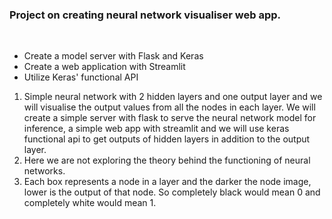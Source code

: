 <h3>Project on creating neural network visualiser web app.</h3>  
<br>

- Create a model server with Flask and Keras  
- Create a web application with Streamlit  
- Utilize Keras' functional API  

1. Simple neural network with 2 hidden layers and one output layer and we will visualise the output values from all the nodes in each layer. 
We will create a simple server with flask to serve the neural network model for inference, a simple web app with streamlit and we will use 
keras functional api to get outputs of hidden layers in addition to the output layer.   
2. Here we are not exploring the theory behind the functioning of neural networks.    
3. Each box represents a node in a layer and the darker the node image, lower is the output of that node. So completely black would mean 0 and 
completely white would mean 1.

